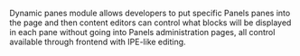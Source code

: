 Dynamic panes module allows developers to put specific Panels panes into the page and then content editors can control what blocks will be displayed in each pane without going into Panels administration pages, all control available through frontend with IPE-like editing.
